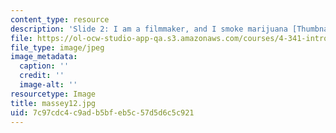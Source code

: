 ```yaml
---
content_type: resource
description: 'Slide 2: I am a filmmaker, and I smoke marijuana [Thumbnail]'
file: https://ol-ocw-studio-app-qa.s3.amazonaws.com/courses/4-341-introduction-to-photography-fall-2002/7c97cdc4c9adb5bfeb5c57d5d6c5c921_massey12.jpg
file_type: image/jpeg
image_metadata:
  caption: ''
  credit: ''
  image-alt: ''
resourcetype: Image
title: massey12.jpg
uid: 7c97cdc4-c9ad-b5bf-eb5c-57d5d6c5c921
---
```


